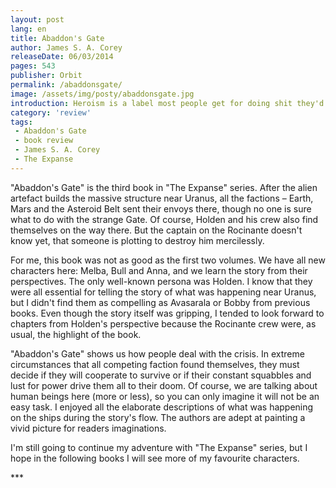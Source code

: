 ```yaml
---
layout: post
lang: en
title: Abaddon's Gate
author: James S. A. Corey
releaseDate: 06/03/2014
pages: 543
publisher: Orbit
permalink: /abaddonsgate/
image: /assets/img/posty/abaddonsgate.jpg
introduction: Heroism is a label most people get for doing shit they'd never do if they were really thinking about it.
category: 'review'
tags:
 - Abaddon's Gate
 - book review
 - James S. A. Corey
 - The Expanse
---
```

  "Abaddon's Gate" is the third book in "The Expanse" series. After the alien artefact builds the massive structure near Uranus, all the factions – Earth, Mars and the Asteroid Belt sent their envoys there, though no one is sure what to do with the strange Gate. Of course, Holden and his crew also find themselves on the way there. But the captain on the Rocinante doesn't know yet, that someone is plotting to destroy him mercilessly.

  For me, this book was not as good as the first two volumes. We have all new characters here: Melba, Bull and Anna, and we learn the story from their perspectives. The only well-known persona was Holden. I know that they were all essential for telling the story of what was happening near Uranus, but I didn't find them as compelling as Avasarala or Bobby from previous books. Even though the story itself was gripping, I tended to look forward to chapters from Holden's perspective because the Rocinante crew were, as usual, the highlight of the book.

  "Abaddon's Gate" shows us how people deal with the crisis. In extreme circumstances that all competing faction found themselves, they must decide if they will cooperate to survive or if their constant squabbles and lust for power drive them all to their doom. Of course, we are talking about human beings here (more or less), so you can only imagine it will not be an easy task. I enjoyed all the elaborate descriptions of what was happening on the ships during the story's flow. The authors are adept at painting a vivid picture for readers imaginations.

  I'm still going to continue my adventure with "The Expanse" series, but I hope in the following books I will see more of my favourite characters.

  \*\*\*
